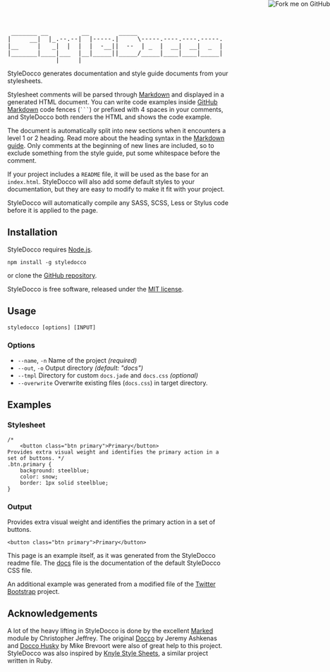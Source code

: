 <pre><samp> _______ __         __        _____
|     __|  |_.--.--|  |-----.|     \-----.----.----.-----.
|__     |   _|  |  |  |  -__||  --  | _  |  __|  __|  _  |
|_______|____|___  |__|_____||_____/_____|____|____|_____|
             |_____|</samp></pre>

StyleDocco generates documentation and style guide documents from your stylesheets.

Stylesheet comments will be parsed through [Markdown](http://en.wikipedia.org/wiki/Markdown) and displayed in a generated HTML document. You can write code examples inside [GitHub Markdown](http://github.github.com/github-flavored-markdown/) code fences (<code>```</code>) or prefixed with 4 spaces in your comments, and StyleDocco both renders the HTML and shows the code example.

The document is automatically split into new sections when it encounters a level 1 or 2 heading. Read more about the heading syntax in the [Markdown guide](http://daringfireball.net/projects/markdown/syntax). Only comments at the beginning of new lines are included, so to exclude something from the style guide, put some whitespace before the comment.

If your project includes a `README` file, it will be used as the base for an `index.html`. StyleDocco will also add some default styles to your documentation, but they are easy to modify to make it fit with your project.

StyleDocco will automatically compile any SASS, SCSS, Less or Stylus code before it is applied to the page.


## Installation

StyleDocco requires [Node.js](http://nodejs.org).

`npm install -g styledocco`

or clone the [GitHub repository](https://github.com/jacobrask/styledocco).

StyleDocco is free software, released under the [MIT license](https://raw.github.com/jacobrask/styledocco/master/LICENSE).


## Usage

`styledocco [options] [INPUT]`

### Options

 * `--name`, `-n` Name of the project *(required)*
 * `--out`, `-o`  Output directory *(default: "docs")*
 * `--tmpl`       Directory for custom `docs.jade` and `docs.css` *(optional)*
 * `--overwrite`  Overwrite existing files (`docs.css`) in target directory.


## Examples

### Stylesheet
<pre><code>/*
    &lt;button class="btn primary"&gt;Primary&lt;/button&gt;
Provides extra visual weight and identifies the primary action in a set of buttons. */
.btn.primary {
    background: steelblue;
    color: snow;
    border: 1px solid steelblue;
}</code></pre>

<!-- Special case for this readme example only --><style>
.btn.primary { background: steelblue; color: snow; border: 2px outset steelblue; }</style>

### Output

Provides extra visual weight and identifies the primary action in a set of buttons.

    <button class="btn primary">Primary</button>


This page is an example itself, as it was generated from the StyleDocco readme file. The [docs](resources/docs.html) file is the documentation of the default StyleDocco CSS file.

An additional example was generated from a modified file of the [Twitter Bootstrap](examples/bootstrap/docs/less/buttons.html) project.


## Acknowledgements

A lot of the heavy lifting in StyleDocco is done by the excellent [Marked](https://github.com/chjj/marked) module by Christopher Jeffrey. The original [Docco](https://github.com/jashkenas/docco) by Jeremy Ashkenas and [Docco Husky](https://github.com/mbrevoort/docco-husky) by Mike Brevoort were also of great help to this project. StyleDocco was also inspired by [Knyle Style Sheets](https://github.com/kneath/kss), a similar project written in Ruby.
<a href="https://github.com/jacobrask/styledocco" id="styledocco-fork-me"><img style="position:fixed;top:0;right:0;border:0;" src="https://a248.e.akamai.net/assets.github.com/img/7afbc8b248c68eb468279e8c17986ad46549fb71/687474703a2f2f73332e616d617a6f6e6177732e636f6d2f6769746875622f726962626f6e732f666f726b6d655f72696768745f6461726b626c75655f3132313632312e706e67" alt="Fork me on GitHub"></a>
